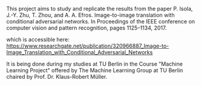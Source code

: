This project aims to study and replicate the results from the paper P. Isola, J.-Y. Zhu, T. Zhou, and A. A. Efros. Image-to-image translation with conditional
adversarial networks. In Proceedings of the IEEE conference on computer vision and pattern
recognition, pages 1125–1134, 2017.

which is accessible here: https://www.researchgate.net/publication/320966887_Image-to-Image_Translation_with_Conditional_Adversarial_Networks

It is being done during my studies at TU Berlin in the Course "Machine Learning Project" offered by The Machine Learning Group at TU Berlin chaired by Prof. Dr. Klaus-Robert Müller.
